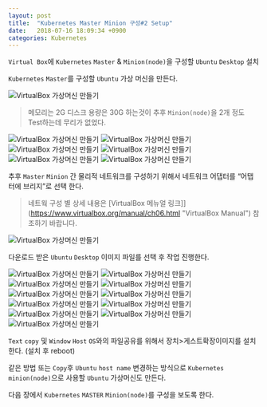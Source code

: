 ```yaml
---
layout: post
title:  "Kubernetes Master Minion 구성#2 Setup"
date:   2018-07-16 18:09:34 +0900
categories: Kubernetes
---
```


`Virtual Box`에 `Kubernetes` `Master` & `Minion(node)`을 구성할 `Ubuntu` `Desktop` 설치

`Kubernetes` `Master`를 구성할 `Ubuntu` 가상 머신을 만든다. 

![VirtualBox 가상머신 만들기](/assets/img/setup1.PNG)

> 메모리는 2G 디스크 용량은 30G 하는것이 추후 `Minion(node)`을 2개 정도 Test하는데 무리가 없었다.

![VirtualBox 가상머신 만들기](/assets/img/setup2.PNG)
![VirtualBox 가상머신 만들기](/assets/img/setup3.PNG)
![VirtualBox 가상머신 만들기](/assets/img/setup4.PNG)
![VirtualBox 가상머신 만들기](/assets/img/setup5.PNG)
![VirtualBox 가상머신 만들기](/assets/img/setup6.PNG)
![VirtualBox 가상머신 만들기](/assets/img/setup7.PNG)

추후 `Master` `Minion` 간 물리적 네트워크를 구성하기 위해서 네트워크 어댑터를 “어탭터에 브리지”로 선택 한다.

> 네트웍  구성 별 상세 내용은 [VirtualBox 메뉴얼 링크]](https://www.virtualbox.org/manual/ch06.html "VirtualBox Manual") 참조하기 바랍니다.

![VirtualBox 가상머신 만들기](/assets/img/setup8.PNG)

다운로드 받은 `Ubuntu` `Desktop` 이미지 파일를 선택 후 작업 진행한다.

![VirtualBox 가상머신 만들기](/assets/img/setup9.PNG)
![VirtualBox 가상머신 만들기](/assets/img/setup10.PNG)
![VirtualBox 가상머신 만들기](/assets/img/setup11.PNG)
![VirtualBox 가상머신 만들기](/assets/img/setup12.PNG)
![VirtualBox 가상머신 만들기](/assets/img/setup13.PNG)
![VirtualBox 가상머신 만들기](/assets/img/setup14.PNG)
![VirtualBox 가상머신 만들기](/assets/img/setup15.PNG)
![VirtualBox 가상머신 만들기](/assets/img/setup16.PNG)
![VirtualBox 가상머신 만들기](/assets/img/setup17.PNG)
![VirtualBox 가상머신 만들기](/assets/img/setup18.PNG)
![VirtualBox 가상머신 만들기](/assets/img/setup19.PNG)

`Text` `copy` 및 `Window` `Host` `OS`와의 파일공유를 위해서 장치>게스트확장이미지를 설치한다. (설치 후 reboot)

같은 방법 또는 `Copy`후 `Ubuntu` `host name` 변경하는 방식으로 `Kubernetes` `minion(node)`으로 사용할 `Ubuntu` 가상머신도 만든다. 

다음 장에서 `Kubernetes` `MASTER` `Minion(node)`를 구성을 보도록 한다.
